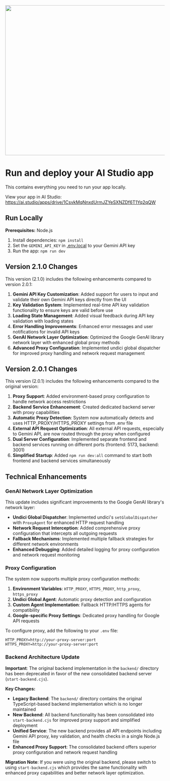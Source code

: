 <div align="center">
<img width="1200" height="475" alt="GHBanner" src="https://github.com/user-attachments/assets/0aa67016-6eaf-458a-adb2-6e31a0763ed6" />
</div>

# Run and deploy your AI Studio app

This contains everything you need to run your app locally.

View your app in AI Studio: https://ai.studio/apps/drive/1CsvkMqNnxdUrmJZYeSXNZDf6T1Yq2qQW

## Run Locally

**Prerequisites:**  Node.js


1. Install dependencies:
   `npm install`
2. Set the `GEMINI_API_KEY` in [.env.local](.env.local) to your Gemini API key
3. Run the app:
   `npm run dev`

## Version 2.1.0 Changes

This version (2.1.0) includes the following enhancements compared to version 2.0.1:

1. **Gemini API Key Customization**: Added support for users to input and validate their own Gemini API keys directly from the UI
2. **Key Validation System**: Implemented real-time API key validation functionality to ensure keys are valid before use
3. **Loading State Management**: Added visual feedback during API key validation with loading states
4. **Error Handling Improvements**: Enhanced error messages and user notifications for invalid API keys
5. **GenAI Network Layer Optimization**: Optimized the Google GenAI library network layer with enhanced global proxy methods
6. **Advanced Proxy Configuration**: Implemented undici global dispatcher for improved proxy handling and network request management

## Version 2.0.1 Changes

This version (2.0.1) includes the following enhancements compared to the original version:

1. **Proxy Support**: Added environment-based proxy configuration to handle network access restrictions
2. **Backend Service Enhancement**: Created dedicated backend server with proxy capabilities
3. **Automatic Proxy Detection**: System now automatically detects and uses HTTP_PROXY/HTTPS_PROXY settings from .env file
4. **External API Request Optimization**: All external API requests, especially to Gemini API, are now routed through the proxy when configured
5. **Dual Server Configuration**: Implemented separate frontend and backend services running on different ports (frontend: 5173, backend: 3001)
6. **Simplified Startup**: Added `npm run dev:all` command to start both frontend and backend services simultaneously

## Technical Enhancements

### GenAI Network Layer Optimization

This update includes significant improvements to the Google GenAI library's network layer:

- **Undici Global Dispatcher**: Implemented undici's `setGlobalDispatcher` with `ProxyAgent` for enhanced HTTP request handling
- **Network Request Interception**: Added comprehensive proxy configuration that intercepts all outgoing requests
- **Fallback Mechanisms**: Implemented multiple fallback strategies for different network environments
- **Enhanced Debugging**: Added detailed logging for proxy configuration and network request monitoring

### Proxy Configuration

The system now supports multiple proxy configuration methods:

1. **Environment Variables**: `HTTP_PROXY`, `HTTPS_PROXY`, `http_proxy`, `https_proxy`
2. **Undici Global Agent**: Automatic proxy detection and configuration
3. **Custom Agent Implementation**: Fallback HTTP/HTTPS agents for compatibility
4. **Google-specific Proxy Settings**: Dedicated proxy handling for Google API requests

To configure proxy, add the following to your `.env` file:
```
HTTP_PROXY=http://your-proxy-server:port
HTTPS_PROXY=http://your-proxy-server:port
```

### Backend Architecture Update

**Important**: The original backend implementation in the `backend/` directory has been deprecated in favor of the new consolidated backend server (`start-backend.cjs`).

**Key Changes:**
- **Legacy Backend**: The `backend/` directory contains the original TypeScript-based backend implementation which is no longer maintained
- **New Backend**: All backend functionality has been consolidated into `start-backend.cjs` for improved proxy support and simplified deployment
- **Unified Service**: The new backend provides all API endpoints including Gemini API proxy, key validation, and health checks in a single Node.js file
- **Enhanced Proxy Support**: The consolidated backend offers superior proxy configuration and network request handling

**Migration Note**: If you were using the original backend, please switch to using `start-backend.cjs` which provides the same functionality with enhanced proxy capabilities and better network layer optimization.
